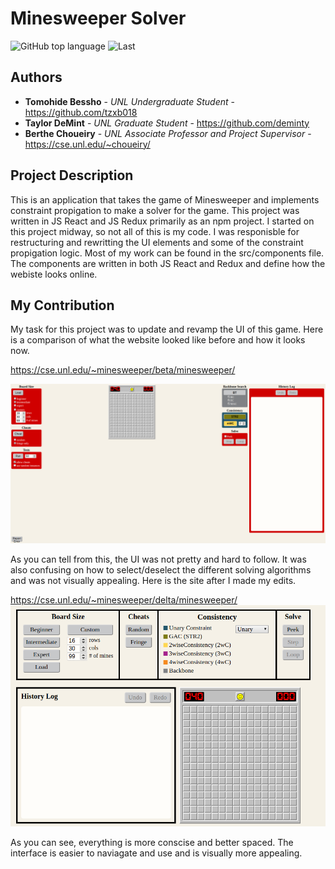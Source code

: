 Minesweeper Solver
===========
![GitHub top language](https://img.shields.io/github/languages/top/tzxb018/MinesweeperSolver?style=plastic)
![Last](https://img.shields.io/github/last-commit/tzxb018/MinesweeperSolver?style=plastic)

## Authors

* **Tomohide Bessho** - *UNL Undergraduate Student* - https://github.com/tzxb018
* **Taylor DeMint** - *UNL Graduate Student* - https://github.com/deminty
* **Berthe Choueiry** - *UNL Associate Professor and Project Supervisor* - https://cse.unl.edu/~choueiry/

## Project Description

This is an application that takes the game of Minesweeper and implements constraint propigation to make a solver for the game. This project was written in JS React and JS Redux primarily as an npm project. I started on this project midway, so not all of this is my code. I was responisble for restructuring and rewritting the UI elements and some of the constraint propigation logic. Most of my work can be found in the src/components file. The components are written in both JS React and Redux and define how the webiste looks online. 
## My Contribution
My task for this project was to update and revamp the UI of this game. Here is a comparison of what the website looked like before and how it looks now.

https://cse.unl.edu/~minesweeper/beta/minesweeper/

![Alt text](/beta.png?raw=true "Optional Title")

As you can tell from this, the UI was not pretty and hard to follow. It was also confusing on how to select/deselect the different solving algorithms and was not visually appealing. Here is the site after I made my edits. 

https://cse.unl.edu/~minesweeper/delta/minesweeper/
![Alt_text](/delta.png?raw=true)

As you can see, everything is more conscise and better spaced. The interface is easier to naviagate and use and is visually more appealing. 
